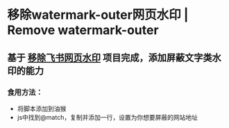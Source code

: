 # 移除watermark-outer网页水印 | Remove watermark-outer

## 基于  [移除飞书网页水印](https://github.com/lbb00/remove-feishu-watermark) 项目完成，添加屏蔽文字类水印的能力

### 食用方法：

* 将脚本添加到油猴
* js中找到@match，复制并添加一行，设置为你想要屏蔽的网站地址
